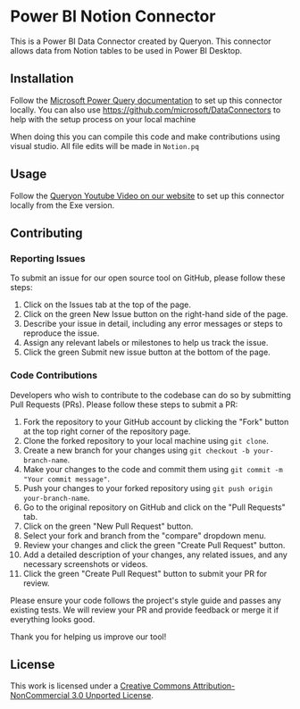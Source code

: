 # Power BI Notion Connector

This is a Power BI Data Connector created by Queryon. This connector allows data from Notion tables to be used in Power BI Desktop.

## Installation

Follow the [Microsoft Power Query documentation](https://docs.microsoft.com/en-us/power-query/install/) to set up this connector locally.
You can also use https://github.com/microsoft/DataConnectors to help with the setup process on your local machine

When doing this you can compile this code and make contributions using visual studio. All file edits will be made in `Notion.pq`

## Usage

Follow the [Queryon Youtube Video on our website](https://queryon.com/notion/) to set up this connector locally from the Exe version.

## Contributing

### Reporting Issues

To submit an issue for our open source tool on GitHub, please follow these steps:

1. Click on the Issues tab at the top of the page.
2. Click on the green New Issue button on the right-hand side of the page.
3. Describe your issue in detail, including any error messages or steps to reproduce the issue.
4. Assign any relevant labels or milestones to help us track the issue.
5. Click the green Submit new issue button at the bottom of the page.

### Code Contributions

Developers who wish to contribute to the codebase can do so by submitting Pull Requests (PRs). Please follow these steps to submit a PR:

1. Fork the repository to your GitHub account by clicking the "Fork" button at the top right corner of the repository page.
2. Clone the forked repository to your local machine using `git clone`.
3. Create a new branch for your changes using `git checkout -b your-branch-name`.
4. Make your changes to the code and commit them using `git commit -m "Your commit message"`.
5. Push your changes to your forked repository using `git push origin your-branch-name`.
6. Go to the original repository on GitHub and click on the "Pull Requests" tab.
7. Click on the green "New Pull Request" button.
8. Select your fork and branch from the "compare" dropdown menu.
9. Review your changes and click the green "Create Pull Request" button.
10. Add a detailed description of your changes, any related issues, and any necessary screenshots or videos.
11. Click the green "Create Pull Request" button to submit your PR for review.

Please ensure your code follows the project's style guide and passes any existing tests. We will review your PR and provide feedback or merge it if everything looks good.

Thank you for helping us improve our tool!


## License

This work is licensed under a [Creative Commons Attribution-NonCommercial 3.0 Unported License](https://creativecommons.org/licenses/by-nc/3.0/).
